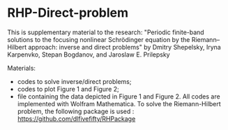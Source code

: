 # RHP-Direct-problem
This is supplementary material to the research:
"Periodic finite-band solutions to the focusing nonlinear Schrödinger equation by the Riemann–Hilbert approach: inverse and direct problems"
by Dmitry Shepelsky, Iryna Karpenvko, Stepan Bogdanov, and Jaroslaw E. Prilepsky

Materials:
  - codes to solve inverse/direct problems;
  - codes to plot Figure 1 and Figure 2;
  - file containing the data depicted in Figure 1 and Figure 2.
All codes are implemented with Wolfram Mathematica. To solve the Riemann-Hilbert problem, the following package is used
: https://github.com/dlfivefifty/RHPackage

